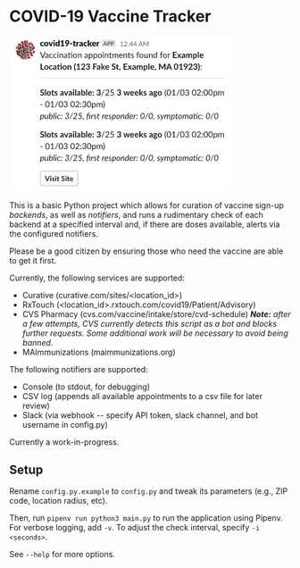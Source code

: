 # COVID-19 Vaccine Tracker

<img src="img/slack-msg.png" width=400 />

This is a basic Python project which allows for curation of vaccine sign-up _backends_, as well as _notifiers_, and runs a rudimentary check of each backend at a specified interval and, if there are doses available, alerts via the configured notifiers.

Please be a good citizen by ensuring those who need the vaccine are able to get it first.

Currently, the following services are supported:
* Curative (curative.com/sites/<location_id>)
* RxTouch (<location_id>.rxtouch.com/covid19/Patient/Advisory)
* CVS Pharmacy (cvs.com/vaccine/intake/store/cvd-schedule) _**Note:** after a few attempts, CVS currently detects this script as a bot and blocks further requests. Some additional work will be necessary to avoid being banned._ 
* MAImmunizations (maimmunizations.org)

The following notifiers are supported:
* Console (to stdout, for debugging)
* CSV log (appends all available appointments to a csv file for later review)
* Slack (via webhook -- specify API token, slack channel, and bot username in config.py)

Currently a work-in-progress.

## Setup

Rename `config.py.example` to `config.py` and tweak its parameters (e.g., ZIP code, location radius, etc).

Then, run `pipenv run python3 main.py` to run the application using Pipenv.
For verbose logging, add `-v`.
To adjust the check interval, specify `-i <seconds>`.

See `--help` for more options.
